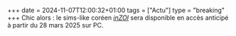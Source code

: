 +++ 
date = 2024-11-07T12:00:32+01:00
tags = ["Actu"]
type = "breaking"
+++ 
Chic alors : le sims-like coréen *[inZOI](https://store.steampowered.com/app/2456740/inZOI/)* sera disponible en accès anticipé à partir du 28 mars 2025 sur PC.